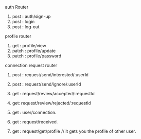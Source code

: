 auth Router

1. post : auth/sign-up
2. post : login
3. post : log-out

profile router

1. get : profile/view
2. patch : profile/update
3. patch : profile/password

connection request router

1. post : request/send/interested/:userId
2. post : request/send/ignore/:userId
3. get : request/review/accepted/:requestId
4. get: request/review/rejected/:requestId

5. get : user/connection.
6. get : request/received.
7. get : request/get/profile // it gets you the profile of other user.
